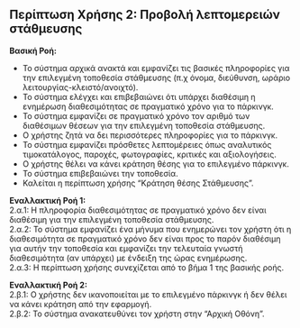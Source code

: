 ## Περίπτωση Χρήσης 2: Προβολή λεπτομερειών στάθμευσης ##
**Βασική Ροή:**
- Το σύστημα αρχικά ανακτά και εμφανίζει τις βασικές πληροφορίες για την επιλεγμένη τοποθεσία στάθμευσης (π.χ όνομα, διεύθυνση, ωράριο λειτουργίας-κλειστό/ανοιχτό).
- Το σύστημα ελέγχει και επιβεβαιώνει ότι υπάρχει διαθέσιμη η ενημέρωση διαθεσιμότητας σε πραγματικό χρόνο για το πάρκινγκ.
- Το σύστημα εμφανίζει σε πραγματικό χρόνο τον αριθμό των διαθέσιμων θέσεων για την επιλεγμένη τοποθεσία στάθμευσης.
- Ο χρήστης ζητά να δει περισσότερες πληροφορίες για το πάρκινγκ.
- Το σύστημα εμφανίζει πρόσθετες λεπτομέρειες όπως αναλυτικός τιμοκατάλογος, παροχές, φωτογραφίες, κριτικές και αξιολογήσεις.
- Ο χρήστης θέλει να κάνει κράτηση θέσης για το επιλεγμένο πάρκινγκ.
- Το σύστημα επιβεβαιώνει την τοποθεσία.
- Καλείται η περίπτωση χρήσης “Κράτηση θέσης Στάθμευσης”.

**Εναλλακτική Ροή 1:**  
2.α.1: Η πληροφορία διαθεσιμότητας σε πραγματικό χρόνο δεν είναι διαθέσιμη για την επιλεγμένη τοποθεσία στάθμευσης.  
2.α.2: Το σύστημα εμφανίζει ένα μήνυμα που ενημερώνει τον χρήστη ότι η διαθεσιμότητα σε πραγματικό χρόνο δεν είναι προς το παρόν διαθέσιμη για αυτήν την τοποθεσία και εμφανίζει την τελευταία γνωστή διαθεσιμότητα (αν υπάρχει) με ένδειξη της ώρας ενημέρωσης.  
2.α.3: Η περίπτωση χρήσης συνεχίζεται από το βήμα 1 της βασικής ροής.

**Εναλλακτική Ροή 2:**  
2.β.1: Ο χρήστης δεν ικανοποιείται με το επιλεγμένο πάρκινγκ ή δεν θέλει να κάνει κράτηση από την εφαρμογή.  
2.β.2: Το σύστημα ανακατευθύνει τον χρήστη στην “Αρχική Οθόνη”.
